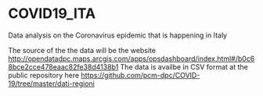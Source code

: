 # COVID19_ITA
Data analysis on the Coronavirus epidemic that is happening in Italy

The source of the the data will be the website http://opendatadpc.maps.arcgis.com/apps/opsdashboard/index.html#/b0c68bce2cce478eaac82fe38d4138b1
The data is availbe in CSV format at the public repository here
https://github.com/pcm-dpc/COVID-19/tree/master/dati-regioni

